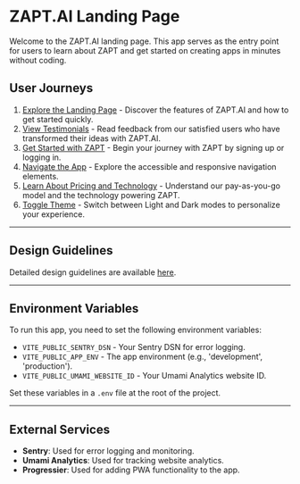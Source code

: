 # ZAPT.AI Landing Page

Welcome to the ZAPT.AI landing page. This app serves as the entry point for users to learn about ZAPT and get started on creating apps in minutes without coding.

## User Journeys

1. [Explore the Landing Page](docs/journeys/explore-landing-page.md) - Discover the features of ZAPT.AI and how to get started quickly.
2. [View Testimonials](docs/journeys/view-testimonials.md) - Read feedback from our satisfied users who have transformed their ideas with ZAPT.AI.
3. [Get Started with ZAPT](docs/journeys/get-started.md) - Begin your journey with ZAPT by signing up or logging in.
4. [Navigate the App](docs/journeys/navigate-the-app.md) - Explore the accessible and responsive navigation elements.
5. [Learn About Pricing and Technology](docs/journeys/learn-about-pricing-and-technology.md) - Understand our pay-as-you-go model and the technology powering ZAPT.
6. [Toggle Theme](docs/journeys/toggle-theme.md) - Switch between Light and Dark modes to personalize your experience.

---

## Design Guidelines

Detailed design guidelines are available [here](docs/design-guidelines.md).

---

## Environment Variables

To run this app, you need to set the following environment variables:

- `VITE_PUBLIC_SENTRY_DSN` - Your Sentry DSN for error logging.
- `VITE_PUBLIC_APP_ENV` - The app environment (e.g., 'development', 'production').
- `VITE_PUBLIC_UMAMI_WEBSITE_ID` - Your Umami Analytics website ID.

Set these variables in a `.env` file at the root of the project.

---

## External Services

- **Sentry**: Used for error logging and monitoring.
- **Umami Analytics**: Used for tracking website analytics.
- **Progressier**: Used for adding PWA functionality to the app.
